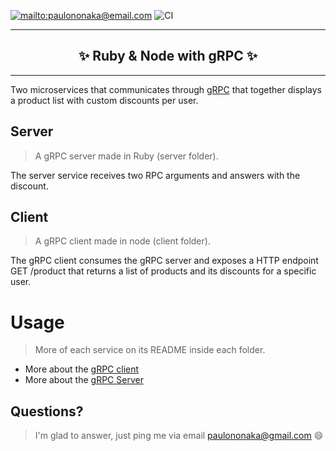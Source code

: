 [![mailto:paulononaka@email.com](https://img.shields.io/badge/contact-@paulononaka-blue.svg?style=flat)](mailto:paulononaka@email.com)
![CI](https://github.com/paulononaka/ruby_node_grpc/workflows/CI/badge.svg)

<hr />
<h2 align="center">
  ✨ Ruby & Node with gRPC ✨
</h2>
<hr /> 

Two microservices that communicates through [gRPC](https://grpc.io) that together displays a product list with custom discounts per user. 

## Server

> A gRPC server made in Ruby (server folder). 

The server service receives two RPC arguments and answers with the discount.

## Client

> A gRPC client made in node (client folder).

The gRPC client consumes the gRPC server and exposes a HTTP endpoint GET /product that returns a list of products and its discounts for a specific user.

# Usage

> More of each service on its README inside each folder.

- More about the [gRPC client](https://github.com/paulononaka/ruby_node_grpc/tree/master/client)
- More about the [gRPC Server](https://github.com/paulononaka/ruby_node_grpc/tree/master/server)

## Questions?

>I'm glad to answer, just ping me via email paulononaka@gmail.com 😄

